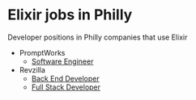 # Elixir jobs in Philly

Developer positions in Philly companies that use Elixir

- PromptWorks
  - [Software Engineer](https://www.promptworks.com/jobs/software-engineer)
- Revzilla
  - [Back End Developer](https://jobs.lever.co/revzilla/e6238adc-e727-4be3-b90f-e9c7db39de70)
  - [Full Stack Developer](https://jobs.lever.co/revzilla/346442ef-0c55-4b66-b92c-a2510302da69)
